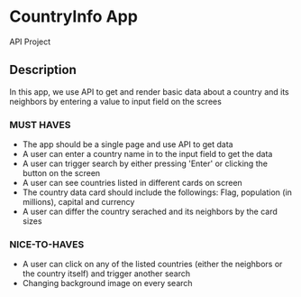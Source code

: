 # CountryInfo App

API Project

## Description

<p>In this app, we use API to get and render basic data about a country and its neighbors by entering a value to input field on the screes</p>

### MUST HAVES

* The app should be a single page and use API to get data
* A user can enter a country name in to the input field to get the data
* A user can trigger search by either pressing 'Enter' or clicking the button on the screen
* A user can see countries listed in different cards on screen
* The country data card should include the followings: Flag, population (in millions), capital and currency
* A user can differ the country serached and its neighbors by the card sizes

### NICE-TO-HAVES

* A user can click on any of the listed countries (either the neighbors or the country itself) and trigger another search
* Changing background image on every search
